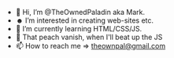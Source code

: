 - 👋 Hi, I’m @TheOwnedPaladin aka Mark.
- ☻ I’m interested in creating web-sites etc.
- 🌱 I’m currently learning HTML/CSS/JS.
- 🍑 That peach vanish, when I'll beat up the JS
- 📫 How to reach me => theownpal@gmail.com

<!---
TheOwnedPaladin/TheOwnedPaladin is a ✨ special ✨ repository because its `README.md` (this file) appears on your GitHub profile.
You can click the Preview link to take a look at your changes.
--->
